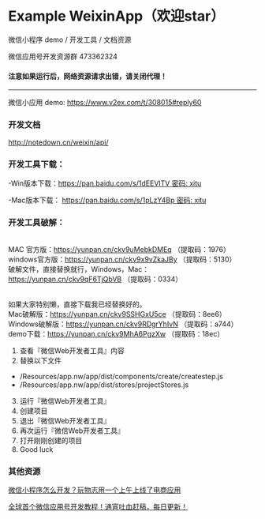 # Example WeixinApp（欢迎star）

微信小程序 demo / 开发工具 / 文档资源

微信应用号开发资源群 473362324



#### 注意如果运行后，网络资源请求出错，请关闭代理！

----


微信小应用 demo: https://www.v2ex.com/t/308015#reply60


### 开发文档

http://notedown.cn/weixin/api/

### 开发工具下载：

-Win版本下载：https://pan.baidu.com/s/1dEEVITV 密码: xitu <br/>

-Mac版本下载： https://pan.baidu.com/s/1pLzY4Bp 密码: xitu <br/>


### 开发工具破解：


<br/>MAC 官方版：https://yunpan.cn/ckv9uMebkDMEq （提取码：1976）
<br/>windows官方版：https://yunpan.cn/ckv9x9vZkaJBy （提取码：5130）
<br/>破解文件，直接替换就行，Windows，Mac：https://yunpan.cn/ckv9qF6TjQbVB （提取码：0334）

<br/>如果大家特别懒，直接下载我已经替换好的。
<br/>Mac破解版：https://yunpan.cn/ckv9SSHGxU5ce （提取码：8ee6）
<br/>Windows破解版：https://yunpan.cn/ckv9RDgrYhIvN （提取码：a744）
<br/>demo下载：https://yunpan.cn/ckv9MhA6PgzXw （提取码：18ec）


1. 查看『微信Web开发者工具』内容
2. 替换以下文件
  * /Resources/app.nw/app/dist/components/create/createstep.js
  * /Resources/app.nw/app/dist/stores/projectStores.js
3. 运行『微信Web开发者工具』
4. 创建项目
5. 退出『微信Web开发者工具』
6. 再次运行『微信Web开发者工具』
7. 打开刚刚创建的项目
8. Good luck

### 其他资源

[微信小程序怎么开发？玩物志用一个上午上线了电商应用](http://www.ifanr.com/721124)

[全球首个微信应用号开发教程！通宵吐血赶稿，每日更新！](https://my.oschina.net/wwnick/blog/750055)
